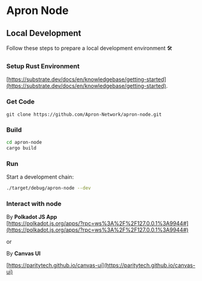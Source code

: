 # Apron Node

## Local Development

Follow these steps to prepare a local development environment :hammer_and_wrench:

### Setup Rust Environment
[https://substrate.dev/docs/en/knowledgebase/getting-started](https://substrate.dev/docs/en/knowledgebase/getting-started).


### Get Code
```
git clone https://github.com/Apron-Network/apron-node.git
```

### Build

```bash
cd apron-node
cargo build
```

### Run

Start a development chain:

```bash
./target/debug/apron-node --dev
```

### Interact with node

By **Polkadot JS App**  
[https://polkadot.js.org/apps/?rpc=ws%3A%2F%2F127.0.0.1%3A9944#](https://polkadot.js.org/apps/?rpc=ws%3A%2F%2F127.0.0.1%3A9944#)

or

By **Canvas UI**

[https://paritytech.github.io/canvas-ui](https://paritytech.github.io/canvas-ui)

